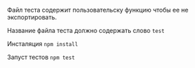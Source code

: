 Файл теста содержит пользовательску функцию чтобы ее не экспортировать.
 
Название файла теста должно содержать слово `test`

Инсталяция `npm install`

Запуст тестов `npm test`
